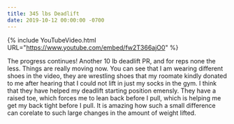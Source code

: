 ```yaml
---
title: 345 lbs Deadlift
date: 2019-10-12 00:00:00 -0700
---
```


{% include YouTubeVideo.html URL="https://www.youtube.com/embed/fw2T366ajO0" %}

The progress continues! Another 10 lb deadlift PR, and for reps none the less. Things are really moving now. You can see that I am wearing different shoes in the video, they are wrestling shoes that my roomate kindly donated to me after hearing that I could not lift in just my socks in the gym. I think that they have helped my deadlift starting position emensly. They have a raised toe, which forces me to lean back before I pull, which is helping me get my back tight before I pull. It is amazing how such a small difference can corelate to such large changes in the amount of weight lifted.
